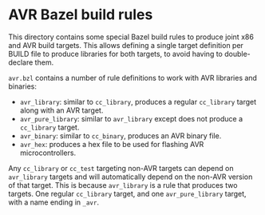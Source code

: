 # AVR Bazel build rules

This directory contains some special Bazel build rules to produce joint x86 and AVR
build targets. This allows defining a single target definition per BUILD file to
produce libraries for both targets, to avoid having to double-declare them.

`avr.bzl` contains a number of rule definitions to work with AVR libraries and
binaries:
- `avr_library`: similar to `cc_library`, produces a regular `cc_library` target
along with an AVR target.
- `avr_pure_library`: similar to `avr_library` except does not produce a
`cc_library` target.
- `avr_binary`: similar to `cc_binary`, produces an AVR binary file.
- `avr_hex`: produces a hex file to be used for flashing AVR microcontrollers.

Any `cc_library` or `cc_test` targeting non-AVR targets can depend on
`avr_library` targets and will automatically depend on the non-AVR version of that
target. This is because `avr_library` is a rule that produces two targets. One
regular `cc_library` target, and one `avr_pure_library` target, with a name ending
in `_avr`.